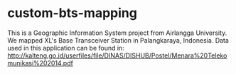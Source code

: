 # custom-bts-mapping
This is a Geographic Information System project from Airlangga University.
We mapped XL's Base Transceiver Station in Palangkaraya, Indonesia. Data used in this application can be found in: 
http://kalteng.go.id/userfiles/file/DINAS/DISHUB/Postel/Menara%20Telekomunikasi%202014.pdf


